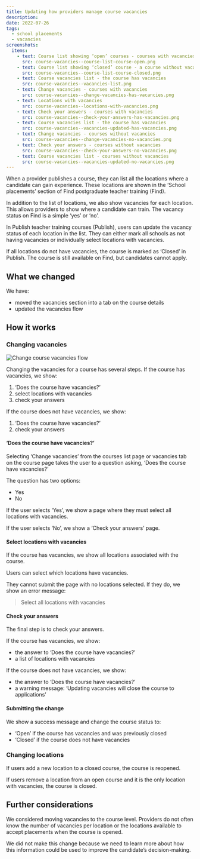```yaml
---
title: Updating how providers manage course vacancies
description:
date: 2022-07-26
tags:
  - school placements
  - vacancies
screenshots:
  items:
    - text: Course list showing ‘open’ courses - courses with vacancies
      src: course-vacancies--course-list-course-open.png
    - text: Course list showing ‘closed’ course - a course without vacancies
      src: course-vacancies--course-list-course-closed.png
    - text: Course vacancies list - the course has vacancies
      src: course-vacancies--vacancies-list.png
    - text: Change vacancies - courses with vacancies
      src: course-vacancies--change-vacancies-has-vacancies.png
    - text: Locations with vacancies
      src: course-vacancies--locations-with-vacancies.png
    - text: Check your answers - courses with vacancies
      src: course-vacancies--check-your-answers-has-vacancies.png
    - text: Course vacancies list - the course has vacancies
      src: course-vacancies--vacancies-updated-has-vacancies.png
    - text: Change vacancies - courses without vacancies
      src: course-vacancies--change-vacancies-no-vacancies.png
    - text: Check your answers - courses without vacancies
      src: course-vacancies--check-your-answers-no-vacancies.png
    - text: Course vacancies list - courses without vacancies
      src: course-vacancies--vacancies-updated-no-vacancies.png
---
```


When a provider publishes a course, they can list all the locations where a candidate can gain experience. These locations are shown in the ‘School placements’ section of Find postgraduate teacher training (Find).

In addition to the list of locations, we also show vacancies for each location. This allows providers to show where a candidate can train. The vacancy status on Find is a simple ‘yes’ or ‘no’.

In Publish teacher training courses (Publish), users can update the vacancy status of each location in the list. They can either mark all schools as not having vacancies or individually select locations with vacancies.

If all locations do not have vacancies, the course is marked as ‘Closed’ in Publish. The course is still available on Find, but candidates cannot apply.

## What we changed

We have:

- moved the vacancies section into a tab on the course details
- updated the vacancies flow

## How it works

### Changing vacancies

![Change course vacancies flow](course-vacancies--flow.png "Change course vacancies flow")

Changing the vacancies for a course has several steps. If the course has vacancies, we show:

1. ‘Does the course have vacancies?’
2. select locations with vacancies
3. check your answers

If the course does not have vacancies, we show:

1. ‘Does the course have vacancies?’
2. check your answers

#### ‘Does the course have vacancies?’

Selecting ‘Change vacancies’ from the courses list page or vacancies tab on the course page takes the user to a question asking, ‘Does the course have vacancies?’

The question has two options:

- Yes
- No

If the user selects ‘Yes’, we show a page where they must select all locations with vacancies.

If the user selects ‘No’, we show a ‘Check your answers’ page.

#### Select locations with vacancies

If the course has vacancies, we show all locations associated with the course.

Users can select which locations have vacancies.

They cannot submit the page with no locations selected. If they do, we show an error message:

> Select all locations with vacancies

#### Check your answers

The final step is to check your answers.

If the course has vacancies, we show:

- the answer to ‘Does the course have vacancies?’
- a list of locations with vacancies

If the course does not have vacancies, we show:

- the answer to ‘Does the course have vacancies?’
- a warning message: ‘Updating vacancies will close the course to applications’

#### Submitting the change

We show a success message and change the course status to:

- ‘Open’ if the course has vacancies and was previously closed
- ‘Closed’ if the course does not have vacancies

### Changing locations

If users add a new location to a closed course, the course is reopened.

If users remove a location from an open course and it is the only location with vacancies, the course is closed.

## Further considerations

We considered moving vacancies to the course level. Providers do not often know the number of vacancies per location or the locations available to accept placements when the course is opened.

We did not make this change because we need to learn more about how this information could be used to improve the candidate’s decision-making.
